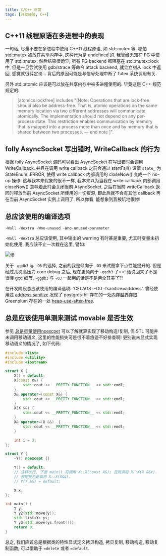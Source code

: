 ```yaml
---
title: C/C++ 日常
tags: [开发经验, C++]
---
```


## C++11 线程原语在多进程中的表现

一句话, 尽量不要在多进程中使用 C++11 线程原语, 如 std::mutex 等, 哪怕 std::mutex 被放在共享内存中. 这种行为是 undefined 的. 我曾经无知在 PG 中使用了 std::mutex, 然后结果很诡异, 所有 PG backend 都阻塞在 std::mutex::lock 中, 但是一旦尝试使用 gdb/strace 等命令 attack backend, 就会立刻从 lock 中返回, 感觉就很薛定谔... 背后的原因可能是与信号处理中断了 futex 系统调用有关. 

另外 std::atomic 应该是可以放在共享内存中被多进程使用的. 毕竟这是 C++ 规范规定的:

>   [atomics.lockfree] includes "[Note: Operations that are lock-free should also be address-free. That is, atomic operations on the same memory location via two different addresses will communicate atomically. The implementation should not depend on any per-process state. This restriction enables communication by memory that is mapped into a process more than once and by memory that is shared between two processes. — end note ]".

## folly AsyncSocket 写出错时, WriteCallback 的行为

根据 folly AsyncSocket [源码](https://github.com/facebook/folly/blob/4cc8030e3bdc894c3979529e025c3160fd39ecd9/folly/io/async/AsyncSocket.cpp#L2266)可以看出 AsyncSocket 在写出错时会调用 WriteCallback, 并且在调用 write callback 之前会通过 startFail() 设置 `state_` 为 StateEnum::ERROR, 使得 write callback 内部调用的 closeNow() 变成一个 no-op 操作. 这与我本来假象的很不一样, 我本来以为当我在 write callback 内部调用 closeNow() 意味着此时会关闭当前 AsyncSocket, 之后在当前 writeCallback 返回时释放当前 AsyncSocket 所使用的一切资源, 即此后就不会有其他 callback 再在当前 AsyncSocket 实例上调用了. 所以你看, 能想象到我被坑地很惨!



## 总应该使用的编译选项

`-Wall -Wextra -Wno-unused -Wno-unused-parameter`

`-Wall -Wextra` 总应该使用, 其中输出的 warning 有时甚是重要, 尤其时变量未初始化使用, 我应该不止一次栽在这里, 譬如:

![惨]({{site.url}}/assets/valid.png)

关于 `-ggdb3` 与 `-O3` 的选择, 之前的我是倾向于 `-O3` 来试图拿下点性能提升的. 但是经过几次高压力 core debug 之后, 现在更倾向于 `-ggdb3` 了==! 话说回来了不是很懂 gcc 细节, `-ggdb3` 与 `-O3` 一起用的话是不是两全其美了?!

在开发阶段总应该使用的编译选项: 'CFLAGS=-O0 -fsanitize=address'. 曾经使用过 [address sanitize]({{site.url}}/2016/03/28/Address-Sanitizer/) 发现了 postgres-hll 存在的一处[内存越界存取](https://github.com/citusdata/postgresql-hll/pull/82), Greenplum 存在的一处 [heap-use-after-free](https://github.com/greenplum-db/gpdb/pull/8871).

## 总是应该使用单测来测试 movable 是否生效

参见 [总是尽量使用noexcpet]({{site.url}}/2016/03/23/总是尽量使用noexcpet/) 可以了解就算实现了移动构造/复制, 但 STL 可能并未调用移动语义, 这里的性能损失可是很不着痕迹不好排查啊! 更别说未显式实现移动语义的情况了, 如下代码:

```c++
#include <list>
#include <utility>
#include <iostream>

struct X {
    X() = default;
    X(const X&) {
        std::cout << __PRETTY_FUNCTION__ << std::endl;
    }
    X& operator=(const X&) {
        std::cout << __PRETTY_FUNCTION__ << std::endl;
    }
    X(X &&) {
        std::cout << __PRETTY_FUNCTION__ << std::endl;
    }
    X& operator=(X &&)  {
        std::cout << __PRETTY_FUNCTION__ << std::endl;
    }

    int i = 3;
};

struct Y {
    ~Y() noexcept {}

    Y() = default;
    // 注释改行, 下面 main() 将调用 X::X(const X&); 否则调用 X::X(X &&x).
    // 预期是总是调用 X::X(X&&).
    // Y(Y &&) = default;

    X x;
};

int main() {
    Y y;
    Y y2(std::move(y));
    std::list<Y> ys;
    Y y3(std::move(ys.front()));
    return 0;
}
```

总之, 我们应该总是根据类的特性显式定义拷贝构造, 拷贝复制, 移动构造, 移动复制函数; 可以借助于 `=delete` 或者 `=default`.


